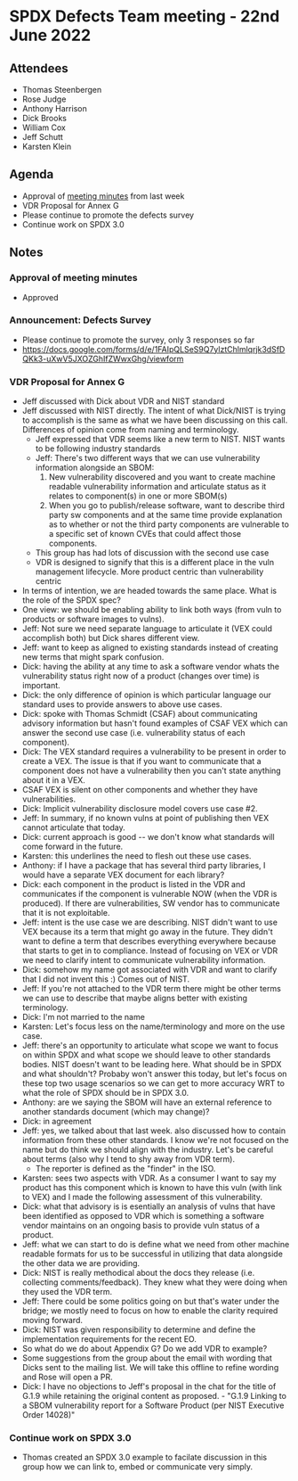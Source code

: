 # SPDX Defects Team meeting - 22nd June 2022

## Attendees
* Thomas Steenbergen
* Rose Judge
* Anthony Harrison
* Dick Brooks
* William Cox
* Jeff Schutt
* Karsten Klein

## Agenda
* Approval of [meeting minutes](https://github.com/spdx/meetings/pull/191) from last week
* VDR Proposal for Annex G
* Please continue to promote the defects survey
* Continue work on SPDX 3.0 

## Notes

### Approval of meeting minutes
* Approved

### Announcement: Defects Survey
* Please continue to promote the survey, only 3 responses so far
* https://docs.google.com/forms/d/e/1FAIpQLSeS9Q7ylztChlmlqrjk3dSfDQKk3-uXwV5JXOZGhIfZWwxGhg/viewform

### VDR Proposal for Annex G
* Jeff discussed with Dick about VDR and NIST standard
* Jeff discussed with NIST directly. The intent of what Dick/NIST is trying to accomplish is the same as what we have been discussing on this call. Differences of opinion come from naming and terminology.
  * Jeff expressed that VDR seems like a new term to NIST. NIST wants to be following industry standards
  * Jeff: There's two different ways that we can use vulnerability information alongside an SBOM:
      1) New vulnerability discovered and you want to create machine readable vulnerability information and articulate status as it relates to component(s) in one or more SBOM(s)
      2) When you go to publish/release software, want to describe third party sw components and at the same time provide explanation as to whether or not the third party components are vulnerable to a specific set of known CVEs that could affect those components.
  * This group has had lots of discussion with the second use case
  * VDR is designed to signify that this is a different place in the vuln management lifecycle. More product centric than vulnerability centric
* In terms of intention, we are headed towards the same place. What is the role of the SPDX spec?
* One view: we should be enabling ability to link both ways (from vuln to products or software images to vulns).
* Jeff: Not sure we need separate language to articulate it (VEX could accomplish both) but Dick shares different view.
* Jeff: want to keep as aligned to existing standards instead of creating new terms that might spark confusion.
* Dick: having the ability at any time to ask a software vendor whats the vulnerability status right now of a product (changes over time) is important.
* Dick: the only difference of opinion is which particular language our standard uses to provide answers to above use cases.
* Dick: spoke with Thomas Schmidt (CSAF) about communicating advisory information but hasn't found examples of CSAF VEX which can answer the second use case (i.e. vulnerability status of each component).
* Dick: The VEX standard requires a vulnerability to be present in order to create a VEX. The issue is that if you want to communicate that a component does not have a vulnerability then you can't state anything about it in a VEX.
* CSAF VEX is silent on other components and whether they have vulnerabilities.
* Dick: Implicit vulnerability disclosure model covers use case #2.
* Jeff: In summary, if no known vulns at point of publishing then VEX cannot articulate that today.
* Dick: current approach is good -- we don't know what standards will come forward in the future.
* Karsten: this underlines the need to flesh out these use cases.
* Anthony: if I have a package that has several third party libraries, I would have a separate VEX document for each library?
* Dick: each component in the product is listed in the VDR and communicates if the component is vulnerable NOW (when the VDR is produced). If there are vulnerabilities, SW vendor has to communicate that it is not exploitable.
* Jeff: intent is the use case we are describing. NIST didn't want to use VEX because its a term that might go away in the future. They didn't want to define a term that describes everything everywhere because that starts to get in to compliance. Instead of focusing on VEX or VDR we need to clarify intent to communicate vulnerability information.
* Dick: somehow my name got associated with VDR and want to clarify that I did not invent this :) Comes out of NIST.
* Jeff: If you're not attached to the VDR term there might be other terms we can use to describe that maybe aligns better with existing terminology.
* Dick: I'm not married to the name
* Karsten: Let's focus less on the name/terminology and more on the use case.
* Jeff: there's an opportunity to articulate what scope we want to focus on within SPDX and what scope we should leave to other standards bodies. NIST doesn't want to be leading here. What should be in SPDX and what shouldn't? Probaby won't answer this today, but let's focus on these top two usage scenarios so we can get to more accuracy WRT to what the role of SPDX should be in SPDX 3.0.
* Anthony: are we saying the SBOM will have an external reference to another standards document (which may change)?
* Dick: in agreement
* Jeff: yes, we talked about that last week. also discussed how to contain information from these other standards. I know we're not focused on the name but do think we should align with the industry. Let's be careful about terms (also why I tend to shy away from VDR term). 
  * The reporter is defined as the "finder" in the ISO.
* Karsten: sees two aspects with VDR. As a consumer I want to say my product has this component which is known to have this vuln (with link to VEX) and I made the following assessment of this vulnerability.
* Dick: what that advisory is is esentially an analysis of vulns that have been identified as opposed to VDR which is something a software vendor maintains on an ongoing basis to provide vuln status of a product.
* Jeff: what we can start to do is define what we need from other machine readable formats for us to be successful in utilizing that data alongside the other data we are providing.
* Dick: NIST is really methodical about the docs they release (i.e. collecting comments/feedback). They knew what they were doing when they used the VDR term. 
* Jeff: There could be some politics going on but that's water under the bridge; we mostly need to focus on how to enable the clarity required moving forward.
* Dick: NIST was given responsibility to determine and define the implementation requirements for the recent EO. 
* So what do we do about Appendix G? Do we add VDR to example?
* Some suggestions from the group about the email with wording that Dicks sent to the mailing list. We will take this offline to refine wording and Rose will open a PR.
* Dick: I have no objections to Jeff's proposal in the chat for the title of G.1.9 while retaining the original content as proposed. - "G.1.9 Linking to a SBOM vulnerability report for a Software Product (per NIST Executive Order 14028)"

### Continue work on SPDX 3.0
* Thomas created an SPDX 3.0 example to facilate discussion in this group how we can link to, embed or communicate very simply.
